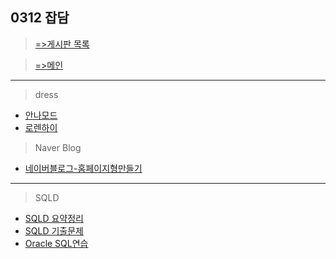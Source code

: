 ## 0312 잡담

> [=>게시판 목록](https://greeense.github.io/Board/board_reademe.html)

> [=>메인](https://greeense.github.io/)

-----------------------------------------------------
> dress

* [안나모드](https://annanmode.com/?cafe_mkt=ntbox_b01&NaPm=ct%3Dk7nztork%7Cci%3D3b2b1ec15e1690691133b945360b3e47052e24b6%7Ctr%3Dsbtp%7Csn%3D238922%7Chk%3D5e54fcff0a28b48a3451ea448aed38b5106bfa57)
* [로렌하이](https://laurenhi.com/product/list.html?cate_no=12&cafe_mkt=ue_part2)

> Naver Blog
* [네이버블로그-홈페이지형만들기](https://creative-soul.tistory.com/269?category=757423)


--------------------------

> SQLD 

* [SQLD 요약정리](https://blog.naver.com/liberty264/220567987579)
* [SQLD 기출문제](https://seokr.tistory.com/606)
* [Oracle SQL연습](https://livesql.oracle.com/apex/f?p=590:1000)

